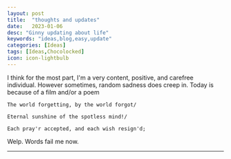```yaml
---
layout: post
title:  "thoughts and updates"
date:   2023-01-06
desc: "Ginny updating about life"
keywords: "ideas,blog,easy,update"
categories: [Ideas]
tags: [Ideas,Chocolocked]
icon: icon-lightbulb
---
```


I think for the most part, I'm a very content, positive, and carefree individual. However sometimes, random sadness does creep in. 
Today is because of a film and/or a poem
```
The world forgetting, by the world forgot/

Eternal sunshine of the spotless mind!/

Each pray'r accepted, and each wish resign'd;
```

Welp.  Words fail me now.

---

